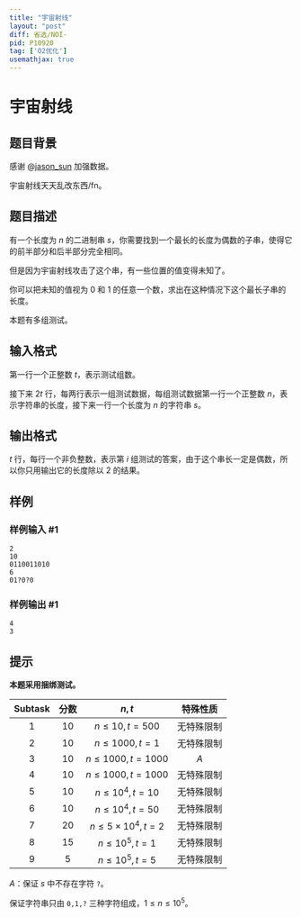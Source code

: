```yaml
---
title: "宇宙射线"
layout: "post"
diff: 省选/NOI-
pid: P10920
tag: ['O2优化']
usemathjax: true
---
```


# 宇宙射线
## 题目背景

感谢 @[jason_sun](https://www.luogu.com.cn/user/399762) 加强数据。

宇宙射线天天乱改东西/fn。
## 题目描述

有一个长度为 $n$ 的二进制串 $s$，你需要找到一个最长的长度为偶数的子串，使得它的前半部分和后半部分完全相同。

但是因为宇宙射线攻击了这个串，有一些位置的值变得未知了。

你可以把未知的值视为 $0$ 和 $1$ 的任意一个数，求出在这种情况下这个最长子串的长度。

本题有多组测试。
## 输入格式

第一行一个正整数 $t$，表示测试组数。

接下来 $2t$ 行，每两行表示一组测试数据，每组测试数据第一行一个正整数 $n$，表示字符串的长度，接下来一行一个长度为 $n$ 的字符串 $s$。
## 输出格式

$t$ 行，每行一个非负整数，表示第 $i$ 组测试的答案，由于这个串长一定是偶数，所以你只用输出它的长度除以 $2$ 的结果。
## 样例

### 样例输入 #1
```
2
10
0110011010
6
01?0?0
```
### 样例输出 #1
```
4
3
```
## 提示

**本题采用捆绑测试。**

| $\text{Subtask}$ | 分数 | $n,t$ | 特殊性质 |
| :-----------: | :-----------: | :-----------: | :-----------: |
| $1$ | $10$ | $n\le 10,t=500$ | 无特殊限制 |
| $2$ | $10$ | $n\le1000,t=1$ | 无特殊限制 |
| $3$ | $10$ | $n\le 1000,t=1000$ | $A$ |
| $4$ | $10$ | $n\le 1000,t=1000$ | 无特殊限制 |
| $5$ | $10$ | $n\le 10^4,t=10$ | 无特殊限制 |
| $6$ | $10$ | $n\le 10^4,t=50$ | 无特殊限制 |
| $7$ | $20$ | $n\le 5\times 10^4,t=2$ | 无特殊限制 |
| $8$ | $15$ | $n\le 10^5,t=1$ | 无特殊限制 |
| $9$ | $5$ | $n\le 10^5,t=5$ | 无特殊限制 |

$A$：保证 $s$ 中不存在字符 `?`。

保证字符串只由 `0,1,?` 三种字符组成，$1\le n\le 10^5$。
